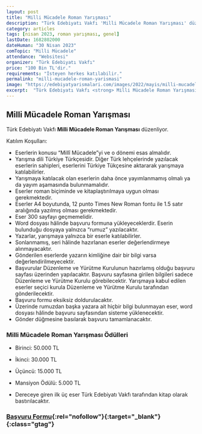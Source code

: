 ```yaml
---
layout: post
title: "Milli Mücadele Roman Yarışması"
description: "Türk Edebiyatı Vakfı 'Milli Mücadele Roman Yarışması' düzenliyor."
category: articles
tags: [nisan 2023, roman yarışması, genel]
lastDate: 1682802000
dateHuman: "30 Nisan 2023"
comTopic: "Milli Mücadele"
attendance: "Websitesi"
organizer: "Türk Edebiyatı Vakfı"
price: "100 Bin TL'dir."
requirements: "İsteyen herkes katılabilir."
permalink: "milli-mucadele-roman-yarismasi"
image: "https://edebiyatyarismalari.com/images/2022/mayis/milli-mucadele-roman-yarismasi.jpg"
excerpt:  "Türk Edebiyatı Vakfı <strong> Milli Mücadele Roman Yarışması </strong> düzenliyor."
---
```


## Milli Mücadele Roman Yarışması
Türk Edebiyatı Vakfı  **Milli Mücadele Roman Yarışması** düzenliyor.

Katılım Koşulları:
- Eserlerin konusu “Millî Mücadele”yi ve o dönemi esas almalıdır.
- Yarışma dili Türkiye Türkçesidir. Diğer Türk lehçelerinde yazılacak eserlerin sahipleri, eserlerini Türkiye Tükçesine aktararak yarışmaya katılabilirler.
- Yarışmaya katılacak olan eserlerin daha önce yayımlanmamış olmalı ya da yayım aşamasında bulunmamalıdır.
- Eserler roman biçiminde ve kitaplaştırılmaya uygun olması gerekmektedir.
- Eserler A4 boyutunda, 12 punto Times New Roman fontu ile 1.5 satır aralığında yazılmış olması gerekmektedir.
- Eser 300 sayfayı geçmemelidir.
- Word dosyası hâlinde başvuru formuna yükleyeceklerdir. Eserin bulunduğu dosyaya yalnızca “rumuz” yazılacaktır. 
- Yazarlar, yarışmaya yalnızca bir eserle katılabilirler.
- Sonlanmamış, seri hâlinde hazırlanan eserler değerlendirmeye alınmayacaktır.
- Gönderilen eserlerde yazarın kimliğine dair bir bilgi varsa değerlendirilmeyecektir.
- Başvurular Düzenleme ve Yürütme Kurulunun hazırlamış olduğu başvuru sayfası üzerinden yapılacaktır. Başvuru sayfasına girilen bilgileri sadece Düzenleme ve Yürütme Kurulu görebilecektir. Yarışmaya kabul edilen eserler seçici kurula Düzenleme ve Yürütme Kurulu tarafından gönderilecektir.
- Başvuru formu eksiksiz doldurulacaktır.
- Üzerinde rumuzdan başka yazara ait hiçbir bilgi bulunmayan eser, word dosyası hâlinde başvuru sayfasından sisteme yüklenecektir.
- Gönder düğmesine basılarak başvuru tamamlanacaktır.


### Milli Mücadele Roman Yarışması Ödülleri
- Birinci: 50.000 TL
- İkinci: 30.000 TL
- Üçüncü: 15.000 TL
- Mansiyon Ödülü: 5.000 TL

- Dereceye giren ilk üç eser Türk Edebiyatı Vakfı tarafından kitap olarak bastırılacaktır.


### [Başvuru Formu](https://www.turkedebiyati.com.tr/romanyarismasi/?ref=edebiyatyarismalari.com){:rel="nofollow"}{:target="_blank"}{:class="gtag"}